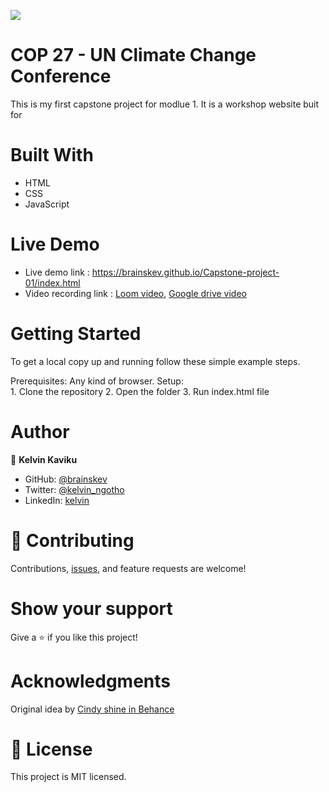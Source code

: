![](https://img.shields.io/badge/Microverse-blueviolet)

# COP 27 - UN Climate Change Conference
This is my first capstone project for modlue 1. 
It is a workshop website buit for 

# Built With
   - HTML
   - CSS 
   - JavaScript
   

# Live Demo 
 - Live demo link : https://brainskev.github.io/Capstone-project-01/index.html
 - Video recording link : [Loom video](https://www.loom.com/),
                          [Google drive video]()

# Getting Started
  To get a local copy up and running follow these simple example steps.

  Prerequisites: Any kind of browser. Setup:  
           1. Clone the repository
           2. Open the folder
           3. Run index.html file
           
# Author 

👤 **Kelvin Kaviku**

- GitHub: [@brainskev](https://github.com/brainskev/)
- Twitter: [@kelvin_ngotho](https://twitter.com/kevin_ngotho?s=09/)
- LinkedIn: [kelvin](https://www.linkedin.com/in/kelvin-kaviku-5178001a6/)


# 🤝 Contributing
Contributions, [issues](https://github.com/brainskev/Capstone-project-1/issues), and feature requests are welcome!

# Show your support
Give a ⭐️ if you like this project!

# Acknowledgments
Original idea by [Cindy shine in Behance](https://www.behance.net/gallery/29845175/CC-Global-Summit-2015)


# 📝 License
This project is MIT licensed.

